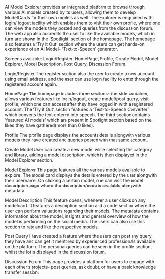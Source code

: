 AI Model Explorer provides an integrated platform to browse through various AI models created by its users, allowing them to develop ModelCards for their own models as well. The Explorer is engrained with login/ logout facility which enables them to visit their own profile, where one can view the models they posted and queries from the discussion forum. The web app also accredits the user to like the available models, which in turn are shown in the ‘Spotlight’ section of the homepage. The homepage also features a ‘Try it Out’ section where the users can get hands-on experience of an AI Model- ‘Text-to-Speech’ generator. 

Screens available:
Login/Register,
HomePage,
Profile,
Create Model,
Model Explorer,
Model Description,
Post Query,
Discussion Forum.

Login/Register
The register section also the user to create a new account using email address, and the user can use login facility to enter through the registered account again.

HomePage
The homepage includes three sections- the side container, allows various features like login/logout, create model/post query, visit profile, which one can access after they have logged in with a registered account. The ‘Try it Out’ section features a ‘Text-to-Speech Converter’ which converts the text entered into speech. The third section contains ‘featured AI models’ which are present in Spotlight section based on the likes they have gathered(more than 0 likes).

Profile
The profile page displays the accounts details alongwith various models they have created and queries posted with that same account.

Create Model
User can create a new model while selecting the category and library, adding a model description, which is then displayed in the Model Explorer section. 

Model Explorer
This page features all the various models available to explore. The model card displays the details entered by the user alongwith their username. On clicking a certain model, one can visit the model description page where the description/code is available alongwith metadata.

Model Description
This feature opens, whenever a user clicks on any modelcard. It features a description section and a code section where the user can perform valuations regarding their models. The metadata contains information about the model, insights and general overview of how the model is performing on the social media. The users can also use this section to rate and like the respective models.

Post Query
I have created a feature where the users can post any query they have and can get it mentored by experienced professionals available on the platform. The personal queries can be seen in the profile section, whilst the lot is displayed in the discussion forum.

Discussion Forum
This page provides a platform for users to engage with each other’s projects- post queries, ask doubt, or have a basic knowledge transfer session.
